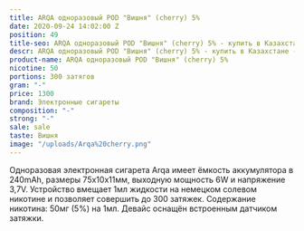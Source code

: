 ```yaml
---
title: ARQA одноразовый POD "Вишня" (cherry) 5%
date: 2020-09-24 14:02:00 Z
position: 49
title-seo: ARQA одноразовый POD "Вишня" (cherry) 5% - купить в Казахстане
descr: ARQA одноразовый POD "Вишня" (cherry) 5% - купить в Казахстане - купить в Казахстане
product-name: ARQA одноразовый POD "Вишня" (cherry) 5%
nicotine: 50
portions: 300 затягов
gram: "-"
price: 1300
brand: Электронные сигареты
composition: "-"
strong: "-"
sale: sale
taste: Вишня
image: "/uploads/Arqa%20cherry.png"
---
```


Одноразовая электронная сигарета Arqa имеет ёмкость аккумулятора в 240mAh, размеры 75х10х11мм, выходную мощность 6W и напряжение 3,7V. Устройство вмещает 1мл жидкости на немецком солевом никотине и позволяет совершить до 300 затяжек. Содержание никотина: 50мг (5%) на 1мл. Девайс оснащён встроенным датчиком затяжки.